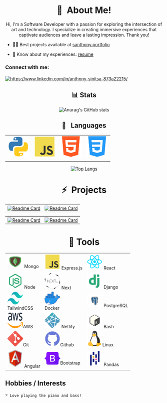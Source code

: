 <!-- ![header img here](./img/muun.png) -->

<h1 align="center">👋&nbsp; About Me!</h1>

<p align="center">
Hi, I'm a Software Developer with a passion for exploring the intersection of art and technology. I specialize in creating immersive experiences that captivate audiences and leave a lasting impression. Thank you!
</p>

- 👨‍💻 Best projects available at [santhony.portfolio](https://santhony.netlify.app)

- 📄 Know about my experiences: [resume](https://docs.google.com/document/d/1NBylvw9Th97QOjqhKyZkAS3XX0kxTUbghqiXap15QcY/edit?usp=sharing)

<h3 align="left">Connect with me:</h3>
<p align="left">
<a href="https://linkedin.com/in/https://www.linkedin.com/in/anthony-sinitsa-873a22215/" target="blank"><img align="center" src="https://raw.githubusercontent.com/rahuldkjain/github-profile-readme-generator/master/src/images/icons/Social/linked-in-alt.svg" alt="https://www.linkedin.com/in/anthony-sinitsa-873a22215/" height="30" width="40" /></a>
</p>

<div align="center">  
  
## 📊 Stats
  
![Anurag's GitHub stats](https://github-readme-stats.vercel.app/api?username=AnthonySinitsa&count_private=true&show_icons=true&theme=tokyonight&card_width=750)
  
## 🐍 &nbsp; Languages

|  |  |  |  |
| ----------- | ----------- | ----------- | ----------- |
<img src="./img/python.png" width=70/> | <img src="./img/js.png" width=70/> | <img src="./img/html.png" width=70/> | <img src="./img/css.png" width=70/> |
|  |  |  |  |

[![Top Langs](https://github-readme-stats.vercel.app/api/top-langs/?username=AnthonySinitsa&layout=donut&theme=dark&card_width=750&langs_count=4&hide=CSS)](https://github.com/AnthonySinitsa/github-readme-stats)
</div>

<h1 align="center">⚡&nbsp; Projects</h1>

<div align='center'>

|  |  |
| ----------- | ----------- |
[![Readme Card](https://github-readme-stats.vercel.app/api/pin/?username=AnthonySinitsa&repo=Cover_Me&theme=gruvbox)](https://github.com/AnthonySinitsa/Cover_Me) | [![Readme Card](https://github-readme-stats.vercel.app/api/pin/?username=AnthonySinitsa&repo=JarJar-Beats-FrontEnd&theme=gruvbox)](https://github.com/AnthonySinitsa/JarJar-Beats-FrontEnd)

|  |  |
| ----------- | ----------- |
[![Readme Card](https://github-readme-stats.vercel.app/api/pin/?username=AnthonySinitsa&repo=PB-JS&theme=gruvbox)](https://github.com/AnthonySinitsa/PB-JS) | [![Readme Card](https://github-readme-stats.vercel.app/api/pin/?username=AnthonySinitsa&repo=odd-duck&theme=gruvbox)](https://github.com/AnthonySinitsa/odd-duck)

</div>

<h1 align="center">🔧 Tools</h1>

<div align="center">

| | | |
| ----------- | ----------- | ----------- |
| <img src="./img/mongodb.png" height=40   width=50/> Mongo | <img src="./img/js.png" width=50/> Express.js | <img src="./img/react.png" width=50/> React |
| <img src="./img/node.png" width=50/> Node | <img src="./img/next_logo.png" width=50/> Next | <img src="./img/django.png" width=50/> Django
| <img src="./img/tailwind.png" height=40 width=50/><br>TailwindCSS | <img src="./img/docker.png" height=40 width=50/> <br>Docker | <img src="./img/postgresql.png" height=40 width=50/> PostgreSQL
| <img src="./img/aws.png" height=50 width=50/>AWS | <img src="./img/netlify.png" height=50 width=50/> Netlify | <img src="./img/bash.png" height=50 width=50/> Bash
| <img src="./img/git.png" width=50/>Git | <img src="./img/github.png" width=50/>Github | <img src="./img/linux.png" width=50/>Linux
| <img src="./img/angular.png" height=60 width=50/> Angular | <img src="./img/bootstrap_logo.png" height=40 width=50/>Bootstrap | <img src="./img/pandas.png" width=50/> Pandas |

</div>

## Hobbies / Interests

    𝄢 Love playing the piano and bass!

<!-- <h2  align="center">📚 Resources Used to Build This Repo:</h2>

- Header from Canva

- Social media favicons from Icons8

- README Statistics from anuraghazra

- Emojis from webfx.com

- emojipedia.org -->

<!-- ![visitors](https://visitor-badge.glitch.me/badge?page_id=AnthonySinitsa.visitor-badge&left_color=green&right_color=red) -->
